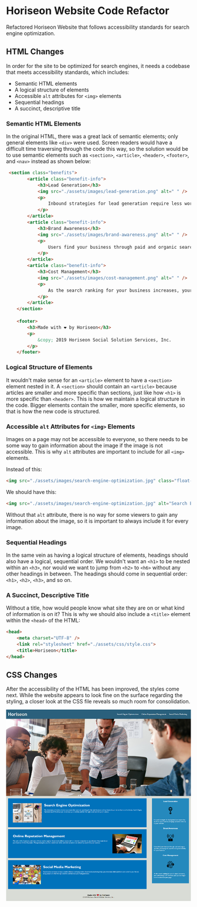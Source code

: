 #  Horiseon Website Code Refactor
Refactored Horiseon Website that follows accessibility standards for search engine optimization.

## HTML Changes
In order for the site to be optimized for search engines, it needs a codebase that meets accessibility standards, which includes:

- Semantic HTML elements
- A logical structure of elements
- Accessible `alt` attributes for `<img>` elements
- Sequential headings
- A succinct, descriptive title

### Semantic HTML Elements
In the original HTML, there was a great lack of semantic elements; only general elements like `<div>` were used. Screen readers would have a difficult time traversing through the code this way, so the solution would be to use semantic elements such as `<section>`, `<article>`, `<header>`, `<footer>`, and `<nav>` instead as shown below:

```html
 <section class="benefits">
        <article class="benefit-info">
            <h3>Lead Generation</h3>
            <img src="./assets/images/lead-generation.png" alt=" " />
            <p>
                Inbound strategies for lead generation require less work for your business, bringing customers directly to your website.
            </p>
        </article>
        <article class="benefit-info">
            <h3>Brand Awareness</h3>
            <img src="./assets/images/brand-awareness.png" alt=" " />
            <p>
                Users find your business through paid and organic searches, increasing the search ranking and visibility for your business.
            </p>
        </article>
        <article class="benefit-info">
            <h3>Cost Management</h3>
            <img src="./assets/images/cost-management.png" alt=" " />
            <p>
                As the search ranking for your business increases, your advertising costs decrease, and you no longer need to advertise your page.
            </p>
        </article>
    </section>

    <footer>
        <h3>Made with ❤️️ by Horiseon</h3>
        <p>
            &copy; 2019 Horiseon Social Solution Services, Inc.
        </p>
    </footer>
```

### Logical Structure of Elements
It wouldn't make sense for an `<article>` element to have a `<section>` element nested in it. A `<section>` should contain an `<article>` because articles are smaller and more specific than sections, just like how `<h1>` is more specific than `<header>`. This is how we maintain a logical structure in the code. Bigger elements contain the smaller, more specific elements, so that is how the new code is structured.

### Accessible `alt` Attributes for `<img>` Elements
Images on a page may not be accessible to everyone, so there needs to be some way to gain information about the image if the image is not accessible. This is why `alt` attributes are important to include for all `<img>` elements.

Instead of this:
```html
<img src="./assets/images/search-engine-optimization.jpg" class="float-left" />
```

We should have this:
```html
<img src="./assets/images/search-engine-optimization.jpg" alt="Search Engine Optimization increasing your visibility through social media, backlinks, link building, and more." class="float-left" />
```

Without that `alt` attribute, there is no way for some viewers to gain any information about the image, so it is important to always include it for every image.

### Sequential Headings
In the same vein as having a logical structure of elements, headings should also have a logical, sequential order. We wouldn't want an `<h1>` to be nested within an `<h3>`, nor would we want to jump from `<h2>` to `<h6>` without any other headings in between. The headings should come in sequential order: `<h1>`, `<h2>`, `<h3>`, and so on.

### A Succinct, Descriptive Title
Without a title, how would people know what site they are on or what kind of information is on it? This is why we should also include a `<title>` element within the `<head>` of the HTML:

```html
<head>
    <meta charset="UTF-8" />
    <link rel="stylesheet" href="./assets/css/style.css">
    <title>Horiseon</title>
</head>
```

## CSS Changes
After the accessibility of the HTML has been improved, the styles come next. While the website appears to look fine on the surface regarding the styling, a closer look at the CSS file reveals so much room for consolidation.



<img src="./horiseon-screenshot.png" />